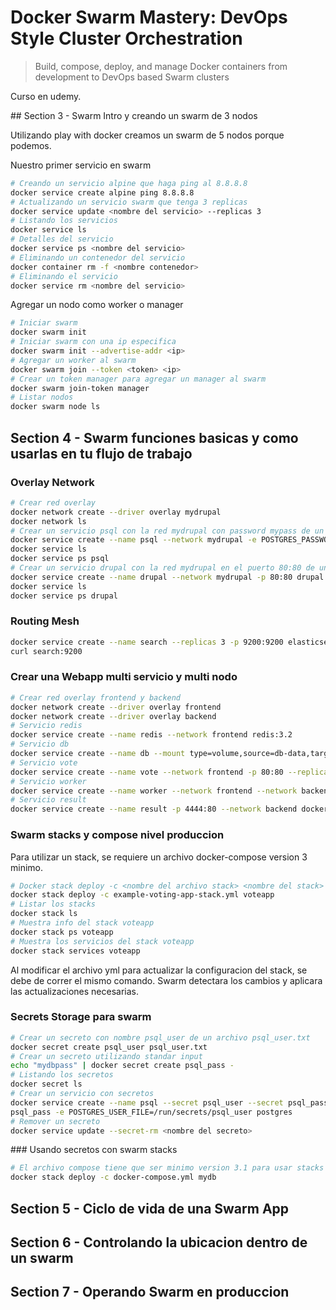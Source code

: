 # Docker Swarm Mastery: DevOps Style Cluster Orchestration

> Build, compose, deploy, and manage Docker containers from development to DevOps based Swarm clusters

Curso en udemy.

## Section 3 - Swarm Intro y creando un swarm de 3 nodos

Utilizando play with docker creamos un swarm de 5 nodos porque podemos.

Nuestro primer servicio en swarm

```bash
# Creando un servicio alpine que haga ping al 8.8.8.8
docker service create alpine ping 8.8.8.8
# Actualizando un servicio swarm que tenga 3 replicas
docker service update <nombre del servicio> --replicas 3
# Listando los servicios
docker service ls
# Detalles del servicio
docker service ps <nombre del servicio>
# Eliminando un contenedor del servicio
docker container rm -f <nombre contenedor>
# Eliminando el servicio
docker service rm <nombre del servicio>
```

Agregar un nodo como worker o manager

```bash
# Iniciar swarm
docker swarm init
# Iniciar swarm con una ip especifica
docker swarm init --advertise-addr <ip>
# Agregar un worker al swarm
docker swarm join --token <token> <ip>
# Crear un token manager para agregar un manager al swarm
docker swarm join-token manager
# Listar nodos
docker swarm node ls
```

## Section 4 - Swarm funciones basicas y como usarlas en tu flujo de trabajo

### Overlay Network

```bash
# Crear red overlay
docker network create --driver overlay mydrupal
docker network ls
# Crear un servicio psql con la red mydrupal con password mypass de un contenedor postgres
docker service create --name psql --network mydrupal -e POSTGRES_PASSWORD=mypass postgres
docker service ls
docker service ps psql
# Crear un servicio drupal con la red mydrupal en el puerto 80:80 de un contendor drupal
docker service create --name drupal --network mydrupal -p 80:80 drupal
docker service ls
docker service ps drupal
```

### Routing Mesh

```bash
docker service create --name search --replicas 3 -p 9200:9200 elasticsearch
curl search:9200
```

### Crear una Webapp multi servicio y multi nodo

```bash
# Crear red overlay frontend y backend
docker network create --driver overlay frontend
docker network create --driver overlay backend
# Servicio redis
docker service create --name redis --network frontend redis:3.2
# Servicio db
docker service create --name db --mount type=volume,source=db-data,target=/var/lib/postgresql/data --network backend postgres:9.4
# Servicio vote
docker service create --name vote --network frontend -p 80:80 --replicas 2 dockersamples/examplevotingapp_vote:before
# Servicio worker
docker service create --name worker --network frontend --network backend dockersamples/examplevotingapp_worker
# Servicio result
docker service create --name result -p 4444:80 --network backend dockersamples/examplevotingapp_result:before
```

### Swarm stacks y compose nivel produccion

Para utilizar un stack, se requiere un archivo docker-compose version 3 minimo.

```bash
# Docker stack deploy -c <nombre del archivo stack> <nombre del stack>
docker stack deploy -c example-voting-app-stack.yml voteapp
# Listar los stacks
docker stack ls
# Muestra info del stack voteapp
docker stack ps voteapp
# Muestra los servicios del stack voteapp
docker stack services voteapp
```

Al modificar el archivo yml para actualizar la configuracion del stack, se debe de correr el mismo comando. Swarm detectara los cambios y aplicara las actualizaciones necesarias.

### Secrets Storage para swarm

```bash
# Crear un secreto con nombre psql_user de un archivo psql_user.txt
docker secret create psql_user psql_user.txt
# Crear un secreto utilizando standar input
echo "mydbpass" | docker secret create psql_pass -
# Listando los secretos
docker secret ls
# Crear un servicio con secretos
docker service create --name psql --secret psql_user --secret psql_pass -e POSTGRES_PASSWORD_FILE=/run/secrets/
psql_pass -e POSTGRES_USER_FILE=/run/secrets/psql_user postgres
# Remover un secreto
docker service update --secret-rm <nombre del secreto>
```

### Usando secretos con swarm stacks

```bash
# El archivo compose tiene que ser minimo version 3.1 para usar stacks con secrets
docker stack deploy -c docker-compose.yml mydb
```

## Section 5 - Ciclo de vida de una Swarm App

## Section 6 - Controlando la ubicacion dentro de un swarm

## Section 7 - Operando Swarm en produccion